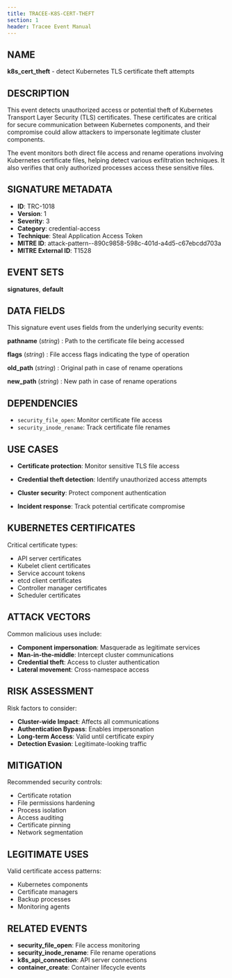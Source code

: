 ```yaml
---
title: TRACEE-K8S-CERT-THEFT
section: 1
header: Tracee Event Manual
---
```


## NAME

**k8s_cert_theft** - detect Kubernetes TLS certificate theft attempts

## DESCRIPTION

This event detects unauthorized access or potential theft of Kubernetes Transport Layer Security (TLS) certificates. These certificates are critical for secure communication between Kubernetes components, and their compromise could allow attackers to impersonate legitimate cluster components.

The event monitors both direct file access and rename operations involving Kubernetes certificate files, helping detect various exfiltration techniques. It also verifies that only authorized processes access these sensitive files.

## SIGNATURE METADATA

- **ID**: TRC-1018
- **Version**: 1
- **Severity**: 3
- **Category**: credential-access
- **Technique**: Steal Application Access Token
- **MITRE ID**: attack-pattern--890c9858-598c-401d-a4d5-c67ebcdd703a
- **MITRE External ID**: T1528

## EVENT SETS

**signatures**, **default**

## DATA FIELDS

This signature event uses fields from the underlying security events:

**pathname** (*string*)
: Path to the certificate file being accessed

**flags** (*string*)
: File access flags indicating the type of operation

**old_path** (*string*)
: Original path in case of rename operations

**new_path** (*string*)
: New path in case of rename operations

## DEPENDENCIES

- `security_file_open`: Monitor certificate file access
- `security_inode_rename`: Track certificate file renames

## USE CASES

- **Certificate protection**: Monitor sensitive TLS file access

- **Credential theft detection**: Identify unauthorized access attempts

- **Cluster security**: Protect component authentication

- **Incident response**: Track potential certificate compromise

## KUBERNETES CERTIFICATES

Critical certificate types:

- API server certificates
- Kubelet client certificates
- Service account tokens
- etcd client certificates
- Controller manager certificates
- Scheduler certificates

## ATTACK VECTORS

Common malicious uses include:

- **Component impersonation**: Masquerade as legitimate services
- **Man-in-the-middle**: Intercept cluster communications
- **Credential theft**: Access to cluster authentication
- **Lateral movement**: Cross-namespace access

## RISK ASSESSMENT

Risk factors to consider:

- **Cluster-wide Impact**: Affects all communications
- **Authentication Bypass**: Enables impersonation
- **Long-term Access**: Valid until certificate expiry
- **Detection Evasion**: Legitimate-looking traffic

## MITIGATION

Recommended security controls:

- Certificate rotation
- File permissions hardening
- Process isolation
- Access auditing
- Certificate pinning
- Network segmentation

## LEGITIMATE USES

Valid certificate access patterns:

- Kubernetes components
- Certificate managers
- Backup processes
- Monitoring agents

## RELATED EVENTS

- **security_file_open**: File access monitoring
- **security_inode_rename**: File rename operations
- **k8s_api_connection**: API server connections
- **container_create**: Container lifecycle events
